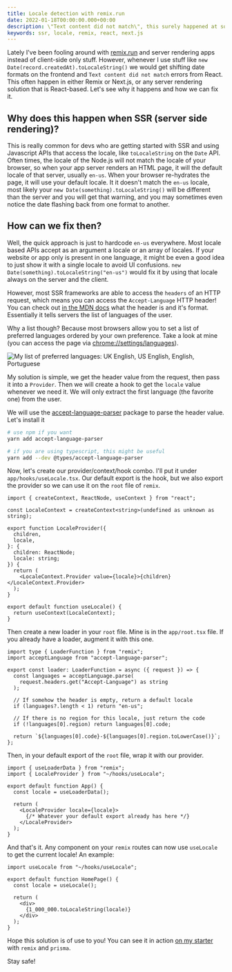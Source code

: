 ```yaml
---
title: Locale detection with remix.run
date: 2022-01-18T00:00:00.000+00:00
description: \"Text content did not match\", this surely happened at some point if using any Javascript API that accesses the default locale while server rendering. Let's fix it!
keywords: ssr, locale, remix, react, next.js
---
```


Lately I've been fooling around with [remix.run](https://remix.run) and server rendering apps instead of client-side only stuff. However, whenever I use stuff like `new Date(record.createdAt).toLocaleString()` we would get shifting date formats on the frontend and `Text content did not match` errors from React. This often happen in either Remix or Next.js, or any server rendering solution that is React-based. Let's see why it happens and how we can fix it.

## Why does this happen when SSR (server side rendering)?

This is really common for devs who are getting started with SSR and using Javascript APIs that access the locale, like `toLocaleString` on the `Date` API. Often times, the locale of the Node.js will not match the locale of your browser, so when your app server renders an HTML page, it will the default locale of that server, usually `en-us`. When your browser re-hydrates the page, it will use your default locale. It it doesn't match the `en-us` locale, most likely your `new Date(something).toLocaleString()` will be different than the server and you will get that warning, and you may sometimes even notice the date flashing back from one format to another.

## How can we fix then?

Well, the quick approach is just to hardcode `en-us` everywhere. Most locale based APIs accept as an argument a locale or an array of locales. If your website or app only is present in one language, it might be even a good idea to just show it with a single locale to avoid UI confusions. `new Date(something).toLocaleString("en-us")` would fix it by using that locale always on the server and the client.

However, most SSR frameworks are able to access the `headers` of an HTTP request, which means you can access the `Accept-Language` HTTP header! You can check out [in the MDN docs](https://developer.mozilla.org/en-US/docs/Web/HTTP/Headers/Accept-Language) what the header is and it's format. Essentially it tells servers the list of languages of the user.

Why a list though? Because most browsers allow you to set a list of preferred languages ordered by your own preference. Take a look at mine (you can access the page via [chrome://settings/languages](chrome://settings/languages)).

![My list of preferred languages: UK English, US English, English, Portuguese](/images/browser-languages.png)

My solution is simple, we get the header value from the request, then pass it into a `Provider`. Then we will create a hook to get the `locale` value whenever we need it. We will only extract the first language (the favorite one) from the user.

We will use the [accept-language-parser](https://www.npmjs.com/package/accept-language-parser) package to parse the header value. Let's install it

```bash
# use npm if you want
yarn add accept-language-parser

# if you are using typescript, this might be useful
yarn add --dev @types/accept-language-parser
```

Now, let's create our provider/context/hook combo. I'll put it under `app/hooks/useLocale.tsx`. Our default export is the hook, but we also export the provider so we can use it on the `root` file of `remix`.

```tsx
import { createContext, ReactNode, useContext } from "react";

const LocaleContext = createContext<string>(undefined as unknown as string);

export function LocaleProvider({
  children,
  locale,
}: {
  children: ReactNode;
  locale: string;
}) {
  return (
    <LocaleContext.Provider value={locale}>{children}</LocaleContext.Provider>
  );
}

export default function useLocale() {
  return useContext(LocaleContext);
}
```

Then create a new loader in your `root` file. Mine is in the `app/root.tsx` file. If you already have a loader, augment it with this one.

```tsx
import type { LoaderFunction } from "remix";
import acceptLanguage from "accept-language-parser";

export const loader: LoaderFunction = async ({ request }) => {
  const languages = acceptLanguage.parse(
    request.headers.get("Accept-Language") as string
  );

  // If somehow the header is empty, return a default locale
  if (languages?.length < 1) return "en-us";

  // If there is no region for this locale, just return the code
  if (!languages[0].region) return languages[0].code;

  return `${languages[0].code}-${languages[0].region.toLowerCase()}`;
};
```

Then, in your default export of the `root` file, wrap it with our provider.

```tsx
import { useLoaderData } from "remix";
import { LocaleProvider } from "~/hooks/useLocale";

export default function App() {
  const locale = useLoaderData();

  return (
    <LocaleProvider locale={locale}>
      {/* Whatever your default export already has here */}
    </LocaleProvider>
  );
}
```

And that's it. Any component on your `remix` routes can now use `useLocale` to get the current locale! An example:

```tsx
import useLocale from "~/hooks/useLocale";

export default function HomePage() {
  const locale = useLocale();

  return (
    <div>
      {1_000_000.toLocaleString(locale)}
    </div>
  );
}
```

Hope this solution is of use to you! You can see it in action [on my starter](https://github.com/jfranciscosousa/remix-prisma-starter) with `remix` and `prisma`.

Stay safe!
